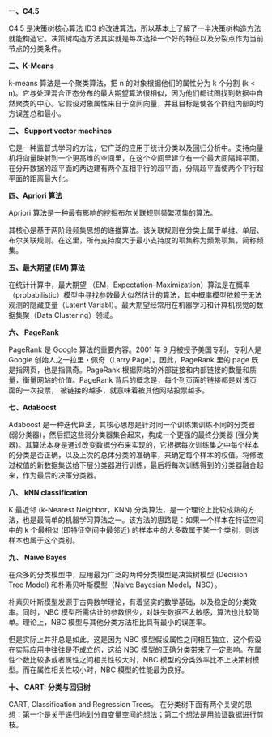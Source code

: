 **一、C4.5**

C4.5 是决策树核心算法 ID3 的改进算法，所以基本上了解了一半决策树构造方法就能构造它。决策树构造方法其实就是每次选择一个好的特征以及分裂点作为当前节点的分类条件。

**二、K-Means**

k-means 算法是一个聚类算法，把 n 的对象根据他们的属性分为 k 个分割 (k < n)。它与处理混合正态分布的最大期望算法很相似，因为他们都试图找到数据中自然聚类的中心。它假设对象属性来自于空间向量，并且目标是使各个群组内部的均方误差总和最小。

**三、 Support vector machines**

它是一种监督式学习的方法，它广泛的应用于统计分类以及回归分析中。支持向量机将向量映射到一个更高维的空间里，在这个空间里建立有一个最大间隔超平面。在分开数据的超平面的两边建有两个互相平行的超平面，分隔超平面使两个平行超平面的距离最大化。

**四、Apriori 算法**

Apriori 算法是一种最有影响的挖掘布尔关联规则频繁项集的算法。

其核心是基于两阶段频集思想的递推算法。该关联规则在分类上属于单维、单层、布尔关联规则。在这里，所有支持度大于最小支持度的项集称为频繁项集，简称频集。

**五、最大期望 (EM) 算法**

在统计计算中，最大期望 （EM，Expectation–Maximization）算法是在概率（probabilistic）模型中寻找参数最大似然估计的算法，其中概率模型依赖于无法观测的隐藏变量（Latent Variabl）。最大期望经常用在机器学习和计算机视觉的数据集聚（Data Clustering）领域。

**六、 PageRank**

PageRank 是 Google 算法的重要内容。2001 年 9 月被授予美国专利，专利人是 Google 创始人之一拉里・佩奇（Larry Page）。因此，PageRank 里的 page 既是指网页，也是指佩奇。PageRank 根据网站的外部链接和内部链接的数量和质量，衡量网站的价值。PageRank 背后的概念是，每个到页面的链接都是对该页面的一次投票， 被链接的越多，就意味着被其他网站投票越多。

**七、AdaBoost**

Adaboost 是一种迭代算法，其核心思想是针对同一个训练集训练不同的分类器 (弱分类器)，然后把这些弱分类器集合起来，构成一个更强的最终分类器 (强分类器)。其算法本身是通过改变数据分布来实现的，它根据每次训练集之中每个样本的分类是否正确，以及上次的总体分类的准确率，来确定每个样本的权值。将修改过权值的新数据集送给下层分类器进行训练，最后将每次训练得到的分类器融合起来，作为最后的决策分类器。

**八、 kNN classification**

K 最近邻 (k-Nearest Neighbor，KNN) 分类算法，是一个理论上比较成熟的方法，也是最简单的机器学习算法之一。该方法的思路是：如果一个样本在特征空间中的 k 个最相似 (即特征空间中最邻近) 的样本中的大多数属于某一个类别，则该样本也属于这个类别。

**九、 Naive Bayes**

在众多的分类模型中，应用最为广泛的两种分类模型是决策树模型 (Decision Tree Model) 和朴素贝叶斯模型（Naive Bayesian Model，NBC）。

朴素贝叶斯模型发源于古典数学理论，有着坚实的数学基础，以及稳定的分类效率。同时，NBC 模型所需估计的参数很少，对缺失数据不太敏感，算法也比较简单。理论上，NBC 模型与其他分类方法相比具有最小的误差率。

但是实际上并非总是如此，这是因为 NBC 模型假设属性之间相互独立，这个假设在实际应用中往往是不成立的，这给 NBC 模型的正确分类带来了一定影响。在属性个数比较多或者属性之间相关性较大时，NBC 模型的分类效率比不上决策树模型。而在属性相关性较小时，NBC 模型的性能最为良好。

**十、 CART: 分类与回归树**

CART, Classification and Regression Trees。 在分类树下面有两个关键的思想：第一个是关于递归地划分自变量空间的想法；第二个想法是用验证数据进行剪枝。
